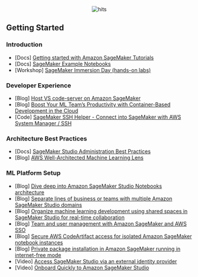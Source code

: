 <div align="center">
  <img src="https://hits.seeyoufarm.com/api/count/incr/badge.svg?url=https%3A%2F%2Fgithub.com%2Faws-samples%2Fawesome-sagemaker%2Fblob%2Fmain%2Fgetting_started.md&count_bg=%23198ED5&title_bg=%23555555&icon=&icon_color=%23E7E7E7&title=hits&edge_flat=false" alt="hits">
</div>

## Getting Started

### Introduction
- [Docs] [Getting started with Amazon SageMaker Tutorials](https://aws.amazon.com/sagemaker/getting-started/)
- [Docs] [SageMaker Example Notebooks](https://sagemaker-examples.readthedocs.io/en/latest/)
- [Workshop] [SageMaker Immersion Day (hands-on labs)](https://catalog.us-east-1.prod.workshops.aws/workshops/63069e26-921c-4ce1-9cc7-dd882ff62575/en-US)

### Developer Experience
- [Blog] [Host VS code-server on Amazon SageMaker](https://aws.amazon.com/blogs/machine-learning/host-code-server-on-amazon-sagemaker/)
- [Blog] [Boost Your ML Team’s Productivity with Container-Based Development in the Cloud](https://medium.com/towards-data-science/boost-your-ml-teams-productivity-with-container-based-development-in-the-cloud-56aa35552776)
- [Code] [SageMaker SSH Helper - Connect into SageMaker with AWS System Manager / SSH](https://github.com/aws-samples/sagemaker-ssh-helper)

### Architecture Best Practices
- [Docs] [SageMaker Studio Administration Best Practices](https://docs.aws.amazon.com/whitepapers/latest/sagemaker-studio-admin-best-practices/sagemaker-studio-admin-best-practices.html)
- [Blog] [AWS Well-Architected Machine Learning Lens](https://aws.amazon.com/blogs/architecture/introducing-the-new-aws-well-architected-machine-learning-lens/)

### ML Platform Setup
- [Blog] [Dive deep into Amazon SageMaker Studio Notebooks architecture](https://aws.amazon.com/blogs/machine-learning/dive-deep-into-amazon-sagemaker-studio-notebook-architecture/)
- [Blog] [Separate lines of business or teams with multiple Amazon SageMaker Studio domains](https://aws.amazon.com/blogs/machine-learning/separate-lines-of-business-or-teams-with-multiple-amazon-sagemaker-domains/)
- [Blog] [Organize machine learning development using shared spaces in SageMaker Studio for real-time collaboration](https://aws.amazon.com/blogs/machine-learning/organize-machine-learning-development-using-shared-spaces-in-sagemaker-studio-for-real-time-collaboration/)
- [Blog] [Team and user management with Amazon SageMaker and AWS SSO](https://aws.amazon.com/blogs/machine-learning/team-and-user-management-with-amazon-sagemaker-and-aws-sso/)
- [Blog] [Secure AWS CodeArtifact access for isolated Amazon SageMaker notebook instances](https://aws.amazon.com/blogs/machine-learning/secure-aws-codeartifact-access-for-isolated-amazon-sagemaker-notebook-instances/)
- [Blog] [Private package installation in Amazon SageMaker running in internet-free mode](https://aws.amazon.com/blogs/machine-learning/private-package-installation-in-amazon-sagemaker-running-in-internet-free-mode/)
- [Video] [Access SageMaker Studio via an external identity provider](https://www.youtube.com/watch?v=9CnFrSqvXYM)
- [Video] [Onboard Quickly to Amazon SageMaker Studio](https://www.youtube.com/watch?v=wiDHCWVrjCU)
